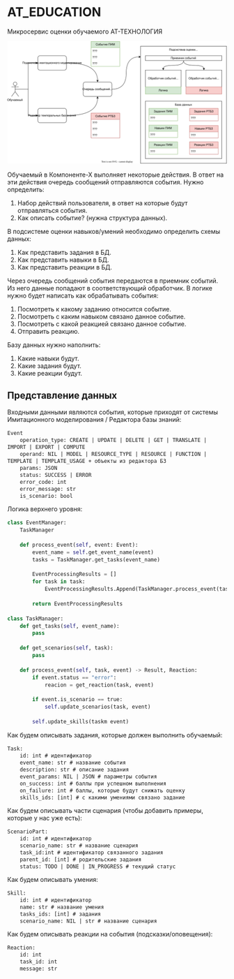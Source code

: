 # AT_EDUCATION

Микросервис оценки обучаемого АТ-ТЕХНОЛОГИЯ


![scheme](education.svg)

Обучаемый в Компоненте-Х выполняет некоторые действия. В ответ на эти действия очередь сообщений отправляются события. Нужно определить:

1. Набор действий пользователя, в ответ на которые будут отправляться события.
2. Как описать событие? (нужна структура данных).

В подсистеме оценки навыков/умений необходимо определить схемы данных:

1. Как представить задания в БД.
2. Как представить навыки в БД.
3. Как представить реакции в БД.

Через очередь сообщений события передаются в приемник событий. Из него данные попадают в соответствующий обработчик. В логике нужно будет написать как обрабатывать события:

1. Посмотреть к какому заданию относится событие.
2. Посмотреть с каким навыком связано данное событие. 
3. Посмотреть с какой реакцией связано данное событие.
4. Отправить реакцию.

Базу данных нужно наполнить:
1. Какие навыки будут.
2. Какие задания будут.
3. Какие реакции будут.


## Представление данных

Входными данными являются события, которые приходят от системы Имитационного моделирования / Редактора базы знаний:

```
Event
    operation_type: CREATE | UPDATE | DELETE | GET | TRANSLATE | IMPORT | EXPORT | COMPUTE
    operand: NIL | MODEL | RESOURCE_TYPE | RESOURCE | FUNCTION | TEMPLATE | TEMPLATE_USAGE + объекты из редактора БЗ
    params: JSON
    status: SUCCESS | ERROR
    error_code: int
    error_message: str
    is_scenario: bool
```

Логика верхнего уровня:

```python
class EventManager: 
    TaskManager

    def process_event(self, event: Event):
        event_name = self.get_event_name(event)
        tasks = TaskManager.get_tasks(event_name)

        EventProcessingResults = []
        for task in task:
            EventProcessingResults.Append(TaskManager.process_event(task, event))

        return EventProcessingResults

class TaskManager:
    def get_tasks(self, event_name):
        pass

    def get_scenarios(self, task):
        pass

    def process_event(self, task, event) -> Result, Reaction:
        if event.status == "error":
            reacion = get_reaction(task, event)
        
        if event.is_scenario == true:
            self.update_scenarios(task, event)

        self.update_skills(taskm event)

```

Как будем описывать задания, которые должен выполнить обучаемый:
```
Task:
    id: int # идентификатор
    event_name: str # название события 
    description: str # описание задания 
    event_params: NIL | JSON # параметры события
    on_success: int # баллы при успешном выполнения
    on_failure: int # баллы, которые будут снижать оценку
    skills_ids: [int] # с какими умениями связано задание
```


Как будем описывать части сценария (чтобы добавить примеры, которые у нас уже есть):
```
ScenarioPart:
    id: int # идентификатор
    scenario_name: str # название сценария
    task_id:int # идентификатор связанного задания
    parent_id: [int] # родительские задания
    status: TODO | DONE | IN_PROGRESS # текущий статус  
```

Как будем описывать умения:
```
Skill:
    id: int # идентификатор
    name: str # название умения
    tasks_ids: [int] # задания
    scenario_name: NIL | str # название сценария
```

Как будем описывать реакции на события (подсказки/оповещения):
```
Reaction:
    id: int
    task_id: int
    message: str
```